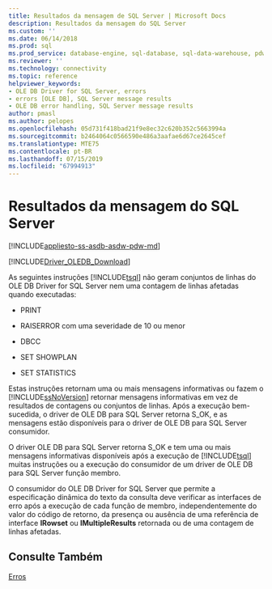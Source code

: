```yaml
---
title: Resultados da mensagem de SQL Server | Microsoft Docs
description: Resultados da mensagem do SQL Server
ms.custom: ''
ms.date: 06/14/2018
ms.prod: sql
ms.prod_service: database-engine, sql-database, sql-data-warehouse, pdw
ms.reviewer: ''
ms.technology: connectivity
ms.topic: reference
helpviewer_keywords:
- OLE DB Driver for SQL Server, errors
- errors [OLE DB], SQL Server message results
- OLE DB error handling, SQL Server message results
author: pmasl
ms.author: pelopes
ms.openlocfilehash: 05d731f418bad21f9e8ec32c620b352c5663994a
ms.sourcegitcommit: b2464064c0566590e486a3aafae6d67ce2645cef
ms.translationtype: MTE75
ms.contentlocale: pt-BR
ms.lasthandoff: 07/15/2019
ms.locfileid: "67994913"
---
```

# <a name="sql-server-message-results"></a>Resultados da mensagem do SQL Server
[!INCLUDE[appliesto-ss-asdb-asdw-pdw-md](../../../includes/appliesto-ss-asdb-asdw-pdw-md.md)]

[!INCLUDE[Driver_OLEDB_Download](../../../includes/driver_oledb_download.md)]

  As seguintes instruções [!INCLUDE[tsql](../../../includes/tsql-md.md)] não geram conjuntos de linhas do OLE DB Driver for SQL Server nem uma contagem de linhas afetadas quando executadas:  
  
-   PRINT  
  
-   RAISERROR com uma severidade de 10 ou menor  
  
-   DBCC  
  
-   SET SHOWPLAN  
  
-   SET STATISTICS  
  
 Estas instruções retornam uma ou mais mensagens informativas ou fazem o [!INCLUDE[ssNoVersion](../../../includes/ssnoversion-md.md)] retornar mensagens informativas em vez de resultados de contagens ou conjuntos de linhas. Após a execução bem-sucedida, o driver de OLE DB para SQL Server retorna S_OK, e as mensagens estão disponíveis para o driver de OLE DB para SQL Server consumidor.  
  
 O driver OLE DB para SQL Server retorna S_OK e tem uma ou mais mensagens informativas disponíveis após a execução de [!INCLUDE[tsql](../../../includes/tsql-md.md)] muitas instruções ou a execução do consumidor de um driver de OLE DB para SQL Server função membro.  
  
 O consumidor do OLE DB Driver for SQL Server que permite a especificação dinâmica do texto da consulta deve verificar as interfaces de erro após a execução de cada função de membro, independentemente do valor do código de retorno, da presença ou ausência de uma referência de interface **IRowset** ou **IMultipleResults** retornada ou de uma contagem de linhas afetadas.  
  
## <a name="see-also"></a>Consulte Também  
 [Erros](../../oledb/ole-db-errors/errors.md)  
  
  
